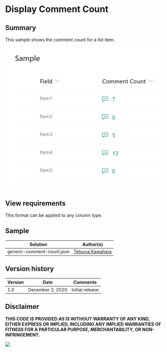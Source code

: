 # Display Comment Count

## Summary
This sample shows the comment count for a list item.

![screenshot of the sample](./screenshot.png)

## View requirements
This format can be applied to any column type.

## Sample

Solution                     |Author(s)
-----------------------------|---------------------------
generic-comment-count.json   |[Tetsuya Kawahara](https://twitter.com/techan_k)

## Version history

Version |Date             |Comments
--------|-----------------|--------
1.0     |December 3, 2020 |Initial release


## Disclaimer
**THIS CODE IS PROVIDED *AS IS* WITHOUT WARRANTY OF ANY KIND, EITHER EXPRESS OR IMPLIED, INCLUDING ANY IMPLIED WARRANTIES OF FITNESS FOR A PARTICULAR PURPOSE, MERCHANTABILITY, OR NON-INFRINGEMENT.**

<img src="https://telemetry.sharepointpnp.com/sp-dev-list-formatting/column-samples/generic-comment-count" />
